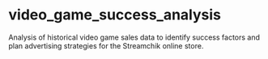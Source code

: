 # video_game_success_analysis
Analysis of historical video game sales data to identify success factors and plan advertising strategies for the Streamchik online store.
